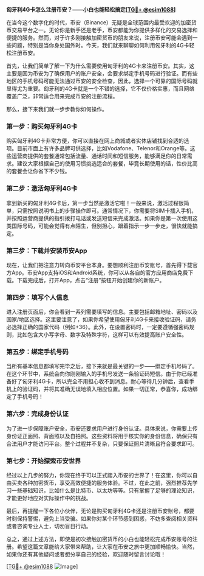 **匈牙利4G卡怎么注册币安？——小白也能轻松搞定[[TG💪+ @esim1088](https://t.me/s/esim1088)]**

在当今这个数字化的时代，币安（Binance）无疑是全球范围内最受欢迎的加密货币交易平台之一。无论你是新手还是老手，币安都能为你提供多样化的交易选择和便捷的服务。然而，对于许多刚接触加密货币的朋友来说，注册币安可能会遇到一些问题，特别是当你身处国外时。今天，我们就来聊聊如何利用匈牙利的4G卡轻松注册币安。

首先，让我们简单了解一下为什么需要使用匈牙利的4G卡来注册币安。其实，这主要是因为币安为了确保用户的账户安全，会要求绑定手机号码进行验证。而有些地区的手机号码可能无法通过币安的安全检查，因此，选择一个可靠的国际号码就显得尤为重要。匈牙利的4G卡就是一个不错的选择，它不仅价格实惠，而且网络覆盖广泛，非常适合用来完成币安的注册流程。

那么，接下来我们就一步步教你如何操作。

### 第一步：购买匈牙利4G卡

购买匈牙利4G卡非常方便，你可以直接在网上商城或者实体店铺找到合适的选项。目前市面上有许多品牌可供选择，比如Vodafone、Telenor和Orange等。这些运营商提供的套餐通常包括流量、通话时间和短信服务，能够满足你的日常需求。建议大家根据自己的使用习惯挑选适合的套餐，毕竟长期使用的话，性价比高的套餐会让你省下不少钱。

### 第二步：激活匈牙利4G卡

拿到新买的匈牙利4G卡后，第一步当然是激活它啦！一般来说，激活过程很简单，只需按照说明书上的步骤操作即可。通常情况下，你需要将SIM卡插入手机，并按照运营商提供的指引拨打电话或发送短信来完成激活。如果你是第一次使用这类国际号码，可能会觉得有点陌生，但别担心，跟着指示一步一步走，很快就能搞定。

### 第三步：下载并安装币安App

现在，让我们把注意力转向币安平台本身。要想顺利注册币安账号，首先得下载官方App。币安App支持iOS和Android系统，你可以从各自的官方应用商店免费下载。下载完成后，打开App，点击“注册”按钮开始创建你的新账户。

### 第四步：填写个人信息

进入注册页面后，你会看到一系列需要填写的信息。主要包括邮箱地址、密码以及国家/地区选择。这里要注意了，如果你希望使用匈牙利4G卡来接收验证码，请务必选择正确的国家代码（例如+36）。此外，在设置密码时，一定要遵循强密码规则，比如包含大小写字母、数字及特殊字符，这样可以有效提高账户安全性。

### 第五步：绑定手机号码

当所有基本信息都填写完毕之后，接下来就是最关键的一步——绑定手机号码了。在这个环节中，系统会向你刚刚输入的手机号发送一条验证码短信。由于你已经准备好了匈牙利4G卡，所以完全不用担心收不到消息。耐心等待几分钟后，查看手机上的验证码，并将其准确无误地填入相应位置。如果一切正常，恭喜你，成功绑定了手机号码！

### 第六步：完成身份认证

为了进一步保障账户安全，币安还要求用户进行身份认证。具体来说，你需要上传身份证正面照、背面照以及自拍照。这些资料将用于核实你的身份信息，确保只有合法用户才能访问平台。整个过程并不复杂，只要保证照片清晰且符合要求即可。

### 第七步：开始探索币安世界

经过以上几步的努力，你现在终于可以正式踏入币安的世界了！在这里，你可以自由买卖各种加密货币，享受高效便捷的服务体验。不过，在此之前，强烈推荐先学习一些基础知识，比如什么是比特币、以太坊等等。只有掌握了足够的理论知识，才能更好地应对实际操作中的挑战。

最后，再提醒一下各位小伙伴，无论是购买匈牙利4G卡还是注册币安账号，都要时刻保持警惕，避免上当受骗。如果你对某个环节感到困惑，不妨多查阅相关资料或者咨询专业人士，切勿盲目行动。

总之，通过上述方法，即使是初次接触加密货币的小白也能轻松完成币安账号的注册。希望这篇文章能给大家带来帮助，让大家在币安之旅中更加顺畅愉快。当然，如果你还有其他疑问或者想分享自己的经验，欢迎随时留言讨论哦！

[[TG💪+ @esim1088](https://t.me/s/esim1088) ![Image](https://i.postimg.cc/4NQfJmqS/Snipaste-2025-05-13-00-14-12.png)]